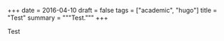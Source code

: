 +++
date = 2016-04-10
draft = false
tags = ["academic", "hugo"]
title = "Test"
summary = """Test."""
+++

Test
